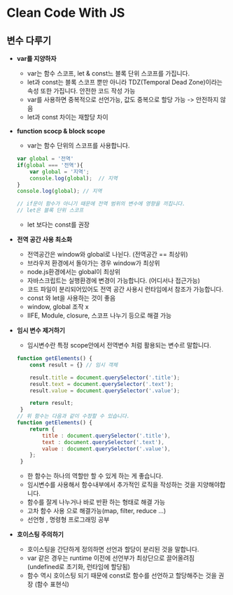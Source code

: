 # Clean Code With JS


## 변수 다루기

* **var를 지양하자**
    - var는 함수 스코프, let & const느 블록 단위 스코프를 가집니다.
    - let과 const는 블록 스코프 뿐만 아니라 TDZ(Temporal Dead Zone)이라는 속성 또한 가집니다. 안전한 코드 작성 가능
    - var를 사용하면 중복적으로 선언가능, 값도 중복으로 할당 가능 -> 안전하지 않음
    - let과 const 차이는 재할당 차이

* **function scocp & block scope**
    - var는 함수 단위의 스코프를 사용합니다.
    ```js
    var global = '전역'
    if(global === '전역'){
        var global = '지역';
        console.log(global);  // 지역
    }
    console.log(global); // 지역

    // if문이 함수가 아니기 때문에 전역 범위의 변수에 영향을 끼칩니다.
    // let은 블록 단위 스코프
    ```
    - let 보다는 const를 권장

* **전역 공간 사용 최소화**
    - 전역공간은 window와 global로 나뉜다. (전역공간 == 최상위)
    - 브라우저 환경에서 돌아가는 경우 window가 최상위
    - node.js환경에서는 global이 최상위
    - 자바스크립트는 실행환경에 변경이 가능합니다. (어디서나 접근가능)
    - 코드 파일이 분리되어있어도 전역 공간 사용시 런타임에서 참조가 가능합니다.
    - const 와 let을 사용하는 것이 좋음
    - window, global 조작 x
    - IIFE, Module, closure, 스코프 나누기 등으로 해결 가능

* **임시 변수 제거하기**
    - 임시변수란 특정 scope안에서 전역변수 처럼 활용되는 변수르 말합니다.
    ```js
    function getElements() {
        const result = {} // 임시 객체

        result.title = document.querySelector('.title');
        result.text = document.querySelector('.text');
        result.value = document.querySelector('.value');

        return result;
     }
    // 위 함수는 다음과 같이 수정할 수 있습니다.
    function getElements() {
        return {
            title : document.querySelector('.title'),
            text : document.querySelector('.text'),
            value : document.querySelector('.value'),
        };
     }
    ```
    - 한 함수는 하나의 역할만 할 수 있게 하는 게 좋습니다.
    - 임시변수를 사용해서 함수내부에서 추가적인 로직을 작성하는 것을 지양해야합니다.
    - 함수를 잘게 나누거나 바로 반환 하는 형태로 해결 가능
    - 고차 함수 사용 으로 해결가능(map, filter, reduce ...)
    - 선언형 , 명령형 프로그래밍 공부

* **호이스팅 주의하기**
    - 호이스팅을 간단하게 정의하면 선언과 할당이 분리된 것을 말합니다.
    - var 같은 경우는 runtime 이전에 선언부가 최상단으로 끌어올려짐 (undefined로 초기화, 런타임에 할당됨)
    - 함수 역시 호이스팅 되기 때문에 const로 함수를 선언하고 할당해주는 것을 권장 (함수 표현식)





